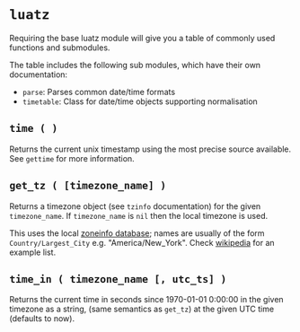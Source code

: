 # `luatz`

Requiring the base luatz module will give you a table of commonly used functions and submodules.

The table includes the following sub modules, which have their own documentation:

  - `parse`: Parses common date/time formats
  - `timetable`: Class for date/time objects supporting normalisation


## `time ( )`

Returns the current unix timestamp using the most precise source available.
See `gettime` for more information.


## `get_tz ( [timezone_name] )`

Returns a timezone object (see `tzinfo` documentation) for the given `timezone_name`.
If `timezone_name` is `nil` then the local timezone is used.

This uses the local [zoneinfo database](https://www.iana.org/time-zones); 
names are usually of the form `Country/Largest_City` e.g. "America/New_York".
Check [wikipedia](https://en.wikipedia.org/wiki/List_of_tz_database_time_zones) for an example list.


## `time_in ( timezone_name [, utc_ts] )`

Returns the current time in seconds since 1970-01-01 0:00:00 in the given timezone as a string,
(same semantics as `get_tz`) at the given UTC time (defaults to now).
